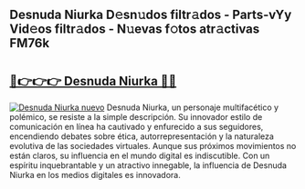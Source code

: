 ## Desnuda Niurka D𝚎sn𝚞dos filtr𝚊dos - Parts-vYy Vid𝚎os filtr𝚊dos - N𝚞evas f𝚘tos atr𝚊ctivas FM76k

# <h2><a href="http://mb30kbr.tromn.icu/?c=Desnuda+Niurka">🔗👉👉👉 Desnuda Niurka 🔗🔗</a></h2>

[![Desnuda Niurka nuevo](https://i.imgur.com/pEAQMta.gif)](http://mb30kbr.tromn.icu/?c=Desnuda+Niurka)
Desnuda Niurka, un personaje multifacético y polémico, se resiste a la simple descripción. Su innovador estilo de comunicación en línea ha cautivado y enfurecido a sus seguidores, encendiendo debates sobre ética, autorrepresentación y la naturaleza evolutiva de las sociedades virtuales. Aunque sus próximos movimientos no están claros, su influencia en el mundo digital es indiscutible. Con un espíritu inquebrantable y un atractivo innegable, la influencia de Desnuda Niurka en los medios digitales es innovadora.
